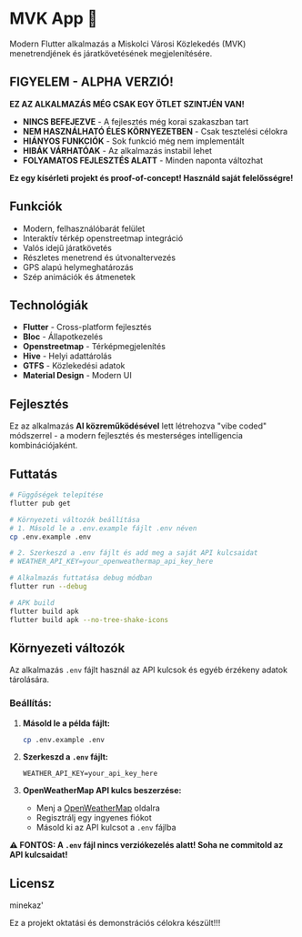 # MVK App 🚌

Modern Flutter alkalmazás a Miskolci Városi Közlekedés (MVK) menetrendjének és járatkövetésének megjelenítésére.

## FIGYELEM - ALPHA VERZIÓ!

**EZ AZ ALKALMAZÁS MÉG CSAK EGY ÖTLET SZINTJÉN VAN!**

- **NINCS BEFEJEZVE** - A fejlesztés még korai szakaszban tart
- **NEM HASZNÁLHATÓ ÉLES KÖRNYEZETBEN** - Csak tesztelési célokra
- **HIÁNYOS FUNKCIÓK** - Sok funkció még nem implementált
- **HIBÁK VÁRHATÓAK** - Az alkalmazás instabil lehet
- **FOLYAMATOS FEJLESZTÉS ALATT** - Minden naponta változhat

**Ez egy kísérleti projekt és proof-of-concept! Használd saját felelősségre!**

## Funkciók

- Modern, felhasználóbarát felület
- Interaktív térkép openstreetmap integráció
- Valós idejű járatkövetés
- Részletes menetrend és útvonaltervezés
- GPS alapú helymeghatározás
- Szép animációk és átmenetek

## Technológiák

- **Flutter** - Cross-platform fejlesztés
- **Bloc** - Állapotkezelés
- **Openstreetmap** - Térképmegjelenítés
- **Hive** - Helyi adattárolás
- **GTFS** - Közlekedési adatok
- **Material Design** - Modern UI

## Fejlesztés

Ez az alkalmazás **AI közreműködésével** lett létrehozva "vibe coded" módszerrel - a modern fejlesztés és mesterséges intelligencia kombinációjaként.

## Futtatás

```bash
# Függőségek telepítése
flutter pub get

# Környezeti változók beállítása
# 1. Másold le a .env.example fájlt .env néven
cp .env.example .env

# 2. Szerkeszd a .env fájlt és add meg a saját API kulcsaidat
# WEATHER_API_KEY=your_openweathermap_api_key_here

# Alkalmazás futtatása debug módban
flutter run --debug

# APK build
flutter build apk
flutter build apk --no-tree-shake-icons
```

## Környezeti változók

Az alkalmazás `.env` fájlt használ az API kulcsok és egyéb érzékeny adatok tárolására. 

### Beállítás:

1. **Másold le a példa fájlt:**
   ```bash
   cp .env.example .env
   ```

2. **Szerkeszd a `.env` fájlt:**
   ```env
   WEATHER_API_KEY=your_api_key_here
   ```

3. **OpenWeatherMap API kulcs beszerzése:**
   - Menj a [OpenWeatherMap](https://openweathermap.org/api) oldalra
   - Regisztrálj egy ingyenes fiókot
   - Másold ki az API kulcsot a `.env` fájlba

**⚠️ FONTOS: A `.env` fájl nincs verziókezelés alatt! Soha ne commitold az API kulcsaidat!**

## Licensz
minekaz'

Ez a projekt oktatási és demonstrációs célokra készült!!!
